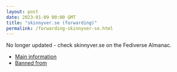 ```yaml
---
layout: post
date: 2023-01-09 00:00 GMT
title: "skinnyver.se (forwarding)"
permalink: /forwarding-skinnyver-se.html
---
```


No longer updated - check skinnyver.se on the Fediverse Almanac.

* [Main information](https://www.fediversealmanac.com/api/v1/instances/skinnyver.se)
* [Banned from](https://www.fediversealmanac.com/api/v1/instances/skinnyver.se/banned_from)

